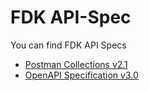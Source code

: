 # FDK API-Spec

You can find FDK API Specs

* [Postman Collections v2.1](postman/)
* [OpenAPI Specification v3.0](swagger/)